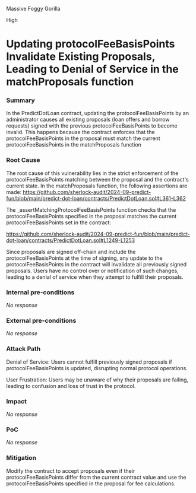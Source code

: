 Massive Foggy Gorilla

High

# Updating protocolFeeBasisPoints Invalidate Existing Proposals, Leading to Denial of Service in the matchProposals function

### Summary

In the PredictDotLoan contract, updating the protocolFeeBasisPoints by an administrator causes all existing proposals (loan offers and borrow requests) signed with the previous protocolFeeBasisPoints to become invalid. This happens because the contract enforces that the protocolFeeBasisPoints in the proposal must match the current protocolFeeBasisPoints in the matchProposals function

### Root Cause

The root cause of this vulnerability lies in the strict enforcement of the protocolFeeBasisPoints matching between the proposal and the contract's current state. In the matchProposals function, the following assertions are made:
https://github.com/sherlock-audit/2024-09-predict-fun/blob/main/predict-dot-loan/contracts/PredictDotLoan.sol#L361-L362

The _assertMatchingProtocolFeeBasisPoints function checks that the protocolFeeBasisPoints specified in the proposal matches the current protocolFeeBasisPoints set in the contract:

https://github.com/sherlock-audit/2024-09-predict-fun/blob/main/predict-dot-loan/contracts/PredictDotLoan.sol#L1249-L1253

Since proposals are signed off-chain and include the protocolFeeBasisPoints at the time of signing, any update to the protocolFeeBasisPoints in the contract will invalidate all previously signed proposals. Users have no control over or notification of such changes, leading to a denial of service when they attempt to fulfill their proposals.

### Internal pre-conditions

_No response_

### External pre-conditions

_No response_

### Attack Path

Denial of Service: Users cannot fulfill previously signed proposals if protocolFeeBasisPoints is updated, disrupting normal protocol operations.

User Frustration: Users may be unaware of why their proposals are failing, leading to confusion and loss of trust in the protocol.

### Impact

_No response_

### PoC

_No response_

### Mitigation

Modify the contract to accept proposals even if their protocolFeeBasisPoints differ from the current contract value and use the protocolFeeBasisPoints specified in the proposal for fee calculations.